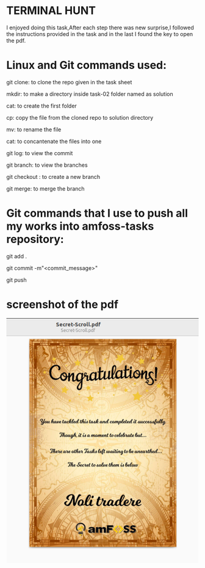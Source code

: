 # TERMINAL HUNT

I enjoyed doing this task,After each step there was new surprise,I followed the instructions provided in the task and in the last I found the key to open the pdf.

# Linux and Git commands used:

git clone: to clone the repo given in the task sheet

mkdir: to make a directory inside task-02 folder named as solution

cat: to create the first folder

cp: copy the file from the cloned repo to solution directory

mv: to rename the file

cat: to concantenate the files into one

git log: to view the commit

git branch: to view the branches

git checkout : to create a new branch

git merge: to merge the branch

# Git commands that I use to push all my works into amfoss-tasks repository:

git add .

git commit -m"\<commit\_message\>"

git push

# screenshot of the pdf

![](https://github.com/Aadarshprajapati777/amfoss-tasks/blob/main/task-02/solution/Screenshot.png)
